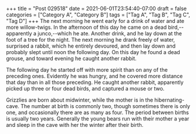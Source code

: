 +++
title = "Post 029518"
date = 2021-06-01T23:54:40-07:00
draft = false
categories = ["Category A", "Category B"]
tags = ["Tag A", "Tag B", "Tag C", "Tag D"]
+++
The next morning he went early for a drink of water and ate more willow-twigs. In the afternoon of this day he came on a dead bird,--apparently a junco,--which he ate. Another drink, and he lay down at the foot of a tree for the night. The next morning he drank freely of water, surprised a rabbit, which he entirely devoured, and then lay down and probably slept until noon the following day. On this day he found a dead grouse, and toward evening he caught another rabbit.

The following day he started off with more spirit than on any of the preceding ones. Evidently he was hungry, and he covered more distance that day than in all those preceding. He caught another rabbit, apparently picked up three or four dead birds, and captured a mouse or two.

Grizzlies are born about midwinter, while the mother is in the hibernating-cave. The number at birth is commonly two, though sometimes there is only one, and occasionally there are as many as four. The period between births is usually two years. Generally the young bears run with their mother a year and sleep in the cave with her the winter after their birth.
